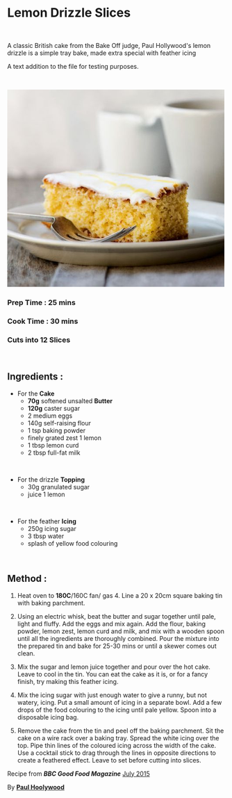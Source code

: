 # **Lemon Drizzle Slices**

<br>

A classic British cake from the Bake Off judge, Paul Hollywood's lemon drizzle is a simple tray bake, made extra special with feather icing
<br>

A text addition to the file for testing purposes.

<br>

![Output](./cake.jpg)
<br>

### Prep Time :  **25 mins**

### Cook Time :  **30 mins**

### Cuts into  **12 Slices**

<br>

## Ingredients :

* For the **Cake**
  * **70g** softened unsalted **Butter**
  * **120g** caster sugar
  * 2 medium eggs
  * 140g self-raising flour
  * 1 tsp baking powder
  * finely grated zest 1 lemon
  * 1 tbsp lemon curd
  * 2 tbsp full-fat milk

<br>

* For the drizzle **Topping**
  * 30g granulated sugar
  * juice 1 lemon

<br>

* For the feather **Icing**
  * 250g icing sugar
  * 3 tbsp water
  * splash of yellow food colouring

<br>

## Method :

1. Heat oven to **180C**/160C fan/ gas 4. Line a 20 x 20cm square baking tin with baking parchment.

2. Using an electric whisk, beat the butter and sugar together until pale, light and fluffy. Add the eggs and mix again. Add the flour, baking powder, lemon zest, lemon curd and milk, and mix with a wooden spoon until all the ingredients are thoroughly combined. Pour the mixture into the prepared tin and bake for 25-30 mins or until a skewer comes out clean.

3. Mix the sugar and lemon juice together and pour over the hot cake. Leave to cool in the tin. You can eat the cake as it is, or for a fancy finish, try making this feather icing.

4. Mix the icing sugar with just enough water to give a runny, but not watery, icing. Put a small amount of icing in a separate bowl. Add a few drops of the food colouring to the icing until pale yellow. Spoon into a disposable icing bag.

5. Remove the cake from the tin and peel off the baking parchment. Sit the cake on a wire rack over a baking tray. Spread the white icing over the top. Pipe thin lines of the coloured icing across the width of the cake. Use a cocktail stick to drag through the lines in opposite directions to create a feathered effect. Leave to set before cutting into slices.

Recipe from **_BBC Good Food Magazine_**  [July 2015](https://www.bbcgoodfood.com/search/recipes/date/1467327600)

By  [**Paul Hoolywood**](https://www.bbcgoodfood.com/chef/paul-hollywood)
